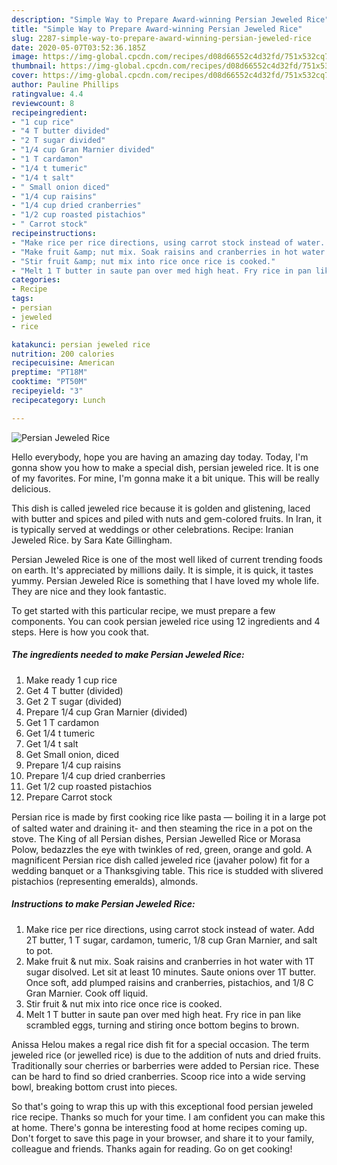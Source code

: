 ```yaml
---
description: "Simple Way to Prepare Award-winning Persian Jeweled Rice"
title: "Simple Way to Prepare Award-winning Persian Jeweled Rice"
slug: 2287-simple-way-to-prepare-award-winning-persian-jeweled-rice
date: 2020-05-07T03:52:36.185Z
image: https://img-global.cpcdn.com/recipes/d08d66552c4d32fd/751x532cq70/persian-jeweled-rice-recipe-main-photo.jpg
thumbnail: https://img-global.cpcdn.com/recipes/d08d66552c4d32fd/751x532cq70/persian-jeweled-rice-recipe-main-photo.jpg
cover: https://img-global.cpcdn.com/recipes/d08d66552c4d32fd/751x532cq70/persian-jeweled-rice-recipe-main-photo.jpg
author: Pauline Phillips
ratingvalue: 4.4
reviewcount: 8
recipeingredient:
- "1 cup rice"
- "4 T butter divided"
- "2 T sugar divided"
- "1/4 cup Gran Marnier divided"
- "1 T cardamon"
- "1/4 t tumeric"
- "1/4 t salt"
- " Small onion diced"
- "1/4 cup raisins"
- "1/4 cup dried cranberries"
- "1/2 cup roasted pistachios"
- " Carrot stock"
recipeinstructions:
- "Make rice per rice directions, using carrot stock instead of water. Add 2T butter, 1 T sugar, cardamon, tumeric, 1/8 cup Gran Marnier, and salt to pot."
- "Make fruit &amp; nut mix. Soak raisins and cranberries in hot water with 1T sugar disolved. Let sit at least 10 minutes. Saute onions over 1T butter. Once soft, add plumped raisins and cranberries, pistachios, and 1/8 C Gran Marnier. Cook off liquid."
- "Stir fruit &amp; nut mix into rice once rice is cooked."
- "Melt 1 T butter in saute pan over med high heat. Fry rice in pan like scrambled eggs, turning and stiring once bottom begins to brown."
categories:
- Recipe
tags:
- persian
- jeweled
- rice

katakunci: persian jeweled rice 
nutrition: 200 calories
recipecuisine: American
preptime: "PT18M"
cooktime: "PT50M"
recipeyield: "3"
recipecategory: Lunch

---
```



![Persian Jeweled Rice](https://img-global.cpcdn.com/recipes/d08d66552c4d32fd/751x532cq70/persian-jeweled-rice-recipe-main-photo.jpg)

Hello everybody, hope you are having an amazing day today. Today, I'm gonna show you how to make a special dish, persian jeweled rice. It is one of my favorites. For mine, I'm gonna make it a bit unique. This will be really delicious.

This dish is called jeweled rice because it is golden and glistening, laced with butter and spices and piled with nuts and gem-colored fruits. In Iran, it is typically served at weddings or other celebrations. Recipe: Iranian Jeweled Rice. by Sara Kate Gillingham.

Persian Jeweled Rice is one of the most well liked of current trending foods on earth. It's appreciated by millions daily. It is simple, it is quick, it tastes yummy. Persian Jeweled Rice is something that I have loved my whole life. They are nice and they look fantastic.


To get started with this particular recipe, we must prepare a few components. You can cook persian jeweled rice using 12 ingredients and 4 steps. Here is how you cook that.

<!--inarticleads1-->

##### The ingredients needed to make Persian Jeweled Rice:

1. Make ready 1 cup rice
1. Get 4 T butter (divided)
1. Get 2 T sugar (divided)
1. Prepare 1/4 cup Gran Marnier (divided)
1. Get 1 T cardamon
1. Get 1/4 t tumeric
1. Get 1/4 t salt
1. Get  Small onion, diced
1. Prepare 1/4 cup raisins
1. Prepare 1/4 cup dried cranberries
1. Get 1/2 cup roasted pistachios
1. Prepare  Carrot stock


Persian rice is made by ﬁrst cooking rice like pasta — boiling it in a large pot of salted water and draining it- and then steaming the rice in a pot on the stove. The King of all Persian dishes, Persian Jewelled Rice or Morasa Polow, bedazzles the eye with twinkles of red, green, orange and gold. A magnificent Persian rice dish called jeweled rice (javaher polow) fit for a wedding banquet or a Thanksgiving table. This rice is studded with slivered pistachios (representing emeralds), almonds. 

<!--inarticleads2-->

##### Instructions to make Persian Jeweled Rice:

1. Make rice per rice directions, using carrot stock instead of water. Add 2T butter, 1 T sugar, cardamon, tumeric, 1/8 cup Gran Marnier, and salt to pot.
1. Make fruit &amp; nut mix. Soak raisins and cranberries in hot water with 1T sugar disolved. Let sit at least 10 minutes. Saute onions over 1T butter. Once soft, add plumped raisins and cranberries, pistachios, and 1/8 C Gran Marnier. Cook off liquid.
1. Stir fruit &amp; nut mix into rice once rice is cooked.
1. Melt 1 T butter in saute pan over med high heat. Fry rice in pan like scrambled eggs, turning and stiring once bottom begins to brown.


Anissa Helou makes a regal rice dish fit for a special occasion. The term jeweled rice (or jewelled rice) is due to the addition of nuts and dried fruits. Traditionally sour cherries or barberries were added to Persian rice. These can be hard to find so dried cranberries. Scoop rice into a wide serving bowl, breaking bottom crust into pieces. 

So that's going to wrap this up with this exceptional food persian jeweled rice recipe. Thanks so much for your time. I am confident you can make this at home. There's gonna be interesting food at home recipes coming up. Don't forget to save this page in your browser, and share it to your family, colleague and friends. Thanks again for reading. Go on get cooking!
